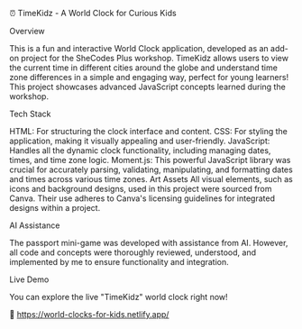 ⏰ TimeKidz - A World Clock for Curious Kids

Overview

This is a fun and interactive World Clock application, developed as an add-on project for the SheCodes Plus workshop. TimeKidz allows users to view the current time in different cities around the globe and understand time zone differences in a simple and engaging way, perfect for young learners! This project showcases advanced JavaScript concepts learned during the workshop.

Tech Stack

HTML: For structuring the clock interface and content.
CSS: For styling the application, making it visually appealing and user-friendly.
JavaScript: Handles all the dynamic clock functionality, including managing dates, times, and time zone logic.
Moment.js: This powerful JavaScript library was crucial for accurately parsing, validating, manipulating, and formatting dates and times across various time zones.
Art Assets
All visual elements, such as icons and background designs, used in this project were sourced from Canva. Their use adheres to Canva's licensing guidelines for integrated designs within a project.

AI Assistance

The passport mini-game was developed with assistance from AI. However, all code and concepts were thoroughly reviewed, understood, and implemented by me to ensure functionality and integration.

Live Demo

You can explore the live "TimeKidz" world clock right now!

🔗 https://world-clocks-for-kids.netlify.app/


